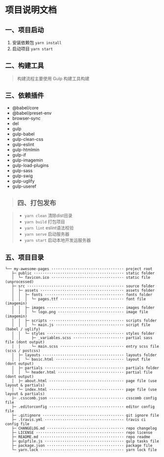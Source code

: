 # 项目说明文档

## 一、项目启动

1. 安装依赖包 `yarn install`
2. 启动项目 `yarn start`

## 二、构建工具

> 构建流程主要使用 Gulp 构建工具构建

## 三、依赖插件

- @babel/core
- @babel/preset-env
- browser-sync
- del
- gulp
- gulp-babel
- gulp-clean-css
- gulp-eslint
- gulp-htmlmin
- gulp-if
- gulp-imagemin
- gulp-load-plugins
- gulp-sass
- gulp-swig
- gulp-uglify
- gulp-useref

> ## 四、打包发布

> - `yarn clean` 清除dist目录
> - `yarn build` 打包项目
> - `yarn lint` eslint语法校验
> - `yarn serve` 启动服务器
> - `yarn start` 启动本地开发运服务器

## 五、项目目录

```
└── my-awesome-pages ································· project root
   ├─ public ········································· static folder
   │  └─ favicon.ico ································· static file (unprocessed)
   ├─ src ············································ source folder
   │  ├─ assets ······································ assets folder
   │  │  ├─ fonts ···································· fonts folder
   │  │  │  └─ pages.ttf ····························· font file (imagemin)
   │  │  ├─ images ··································· images folder
   │  │  │  └─ logo.png ······························ image file (imagemin)
   │  │  ├─ scripts ·································· scripts folder
   │  │  │  └─ main.js ······························· script file (babel / uglify)
   │  │  └─ styles ··································· styles folder
   │  │     ├─ _variables.scss ······················· partial sass file (dont output)
   │  │     └─ main.scss ····························· entry scss file (scss / postcss)
   │  ├─ layouts ····································· layouts folder
   │  │  └─ basic.html ······························· layout file (dont output)
   │  ├─ partials ···································· partials folder
   │  │  └─ header.html ······························ partial file (dont output)
   │  ├─ about.html ·································· page file (use layout & partials)
   │  └─ index.html ·································· page file (use layout & partials)
   ├─ .csscomb.json ·································· csscomb config file
   ├─ .editorconfig ·································· editor config file
   ├─ .gitignore ····································· git ignore file
   ├─ .travis.yml ···································· travis ci config file
   ├─ CHANGELOG.md ··································· repo changelog
   ├─ LICENSE ········································ repo license
   ├─ README.md ······································ repo readme
   ├─ gulpfile.js ···································· gulp tasks file
   ├─ package.json ··································· package file
   └─ yarn.lock ······································ yarn lock file
```

